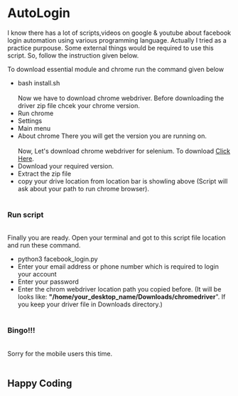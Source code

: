 # AutoLogin <br>

I know there has a lot of scripts,videos on google & youtube about facebook login automation using various programming language. Actually I tried as a practice purpouse. Some external things would be required to use this script. So, follow the instruction given below. <br>

To download essential module and chrome run the command given below
- bash install.sh
<br><br>
Now we have to download chrome webdriver. Before downloading the driver zip file chcek your chrome version.
- Run chrome
- Settings
- Main menu
- About chrome
There you will get the version you are running on. 
<br><br>
Now, Let's download chrome webdriver for selenium. To download <a href="https://chromedriver.chromium.org/downloads">Click Here</a>.<br>
- Download your required version. 
- Extract the zip file
- copy your drive location from location bar is showling above (Script will ask about your path to run chrome browser).
<br><br>
<h3>Run script</h3><br>
Finally you are ready. Open your terminal and got to this script file location and run these command.

- python3 facebook_login.py
- Enter your email address or phone number which is required to login your account
- Enter your password
- Enter the chrom webdriver location path you copied before. (It will be looks like: <b>"/home/your_desktop_name/Downloads/chromedriver</b>". If you keep your driver file in Downloads directory.)<br><br>
<h3>Bingo!!!</h3>
<br>
Sorry for the mobile users this time.<br><br>
<h2>Happy Coding</h2>
